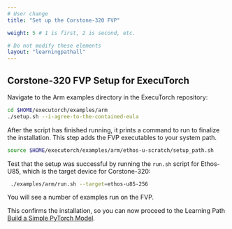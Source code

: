 ```yaml
---
# User change
title: "Set up the Corstone-320 FVP"

weight: 5 # 1 is first, 2 is second, etc.

# Do not modify these elements
layout: "learningpathall"
---
```


## Corstone-320 FVP Setup for ExecuTorch

Navigate to the Arm examples directory in the ExecuTorch repository:

```bash
cd $HOME/executorch/examples/arm
./setup.sh --i-agree-to-the-contained-eula
```

After the script has finished running, it prints a command to run to finalize the installation. This step adds the FVP executables to your system path.

```bash
source $HOME/executorch/examples/arm/ethos-u-scratch/setup_path.sh
```

Test that the setup was successful by running the `run.sh` script for Ethos-U85, which is the target device for Corstone-320:

```bash
 ./examples/arm/run.sh --target=ethos-u85-256
```

You will see a number of examples run on the FVP. 

This confirms the installation, so you can now proceed to the Learning Path [Build a Simple PyTorch Model](/learning-paths/embedded-and-microcontrollers/introduction-to-tinyml-on-arm/build-model-8/).